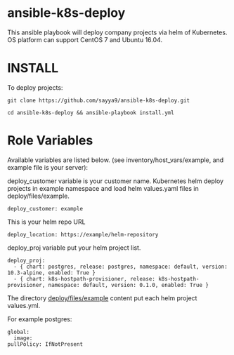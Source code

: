 # ansible-k8s-deploy
This ansible playbook will deploy company projects via helm of Kubernetes. OS platform can support CentOS 7 and Ubuntu 16.04.

INSTALL
=======

To deploy projects:

```
git clone https://github.com/sayya9/ansible-k8s-deploy.git

cd ansible-k8s-deploy && ansible-playbook install.yml
```

Role Variables
=======
Available variables are listed below. (see inventory/host_vars/example, and example file is your server):

deploy_customer variable is your customer name. Kubernetes helm deploy projects in example namespace and load helm values.yaml files in deploy/files/example.

```deploy_customer: example```


This is your helm repo URL

```
deploy_location: https://example/helm-repository
```

deploy_proj variable put your helm project list.

```
deploy_proj:
  - { chart: postgres, release: postgres, namespace: default, version: 10.3-alpine, enabled: True }
  - { chart: k8s-hostpath-provisioner, release: k8s-hostpath-provisioner, namespace: default, version: 0.1.0, enabled: True }
```

The directory [deploy/files/example](https://github.com/sayya9/ansible-k8s-deploy-proj/tree/master/roles/deploy/files/example) content put each helm project values.yml.

For example postgres:
```
global:
  image:
pullPolicy: IfNotPresent
```
